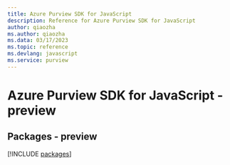 ```yaml
---
title: Azure Purview SDK for JavaScript
description: Reference for Azure Purview SDK for JavaScript
author: qiaozha
ms.author: qiaozha
ms.data: 03/17/2023
ms.topic: reference
ms.devlang: javascript
ms.service: purview
---
```

# Azure Purview SDK for JavaScript - preview
## Packages - preview
[!INCLUDE [packages](purview-index.md)]